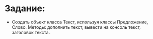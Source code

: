  # Задание:
 - Создать объект класса Текст, используя классы Предложение, Слово. Методы: дополнить текст, вывести на
консоль текст, заголовок текста.
